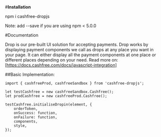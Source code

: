 #**Installation**

npm i cashfree-dropjs

Note: add --save if you are using npm < 5.0.0

#Documentation

Drop is our pre-built UI solution for accepting payments. Drop works by displaying payment components we call as drops at any place you want in your page. It can either display all the payment components at one place or different places depending on your need. Read more on:
[https://docs.cashfree.com/docs/javascript-integration]

##Basic Implementation:
```
import { cashfreeProd, cashfreeSandbox } from 'cashfree-dropjs';

let testCashfree = new cashfreeSandbox.Cashfree();
let prodCashfree = new cashfreeProd.Cashfree();

testCashfree.initialiseDropin(element, {
    orderToken,
    onSuccess: function,
    onFailure: function,
    components,
    style,
});
```

